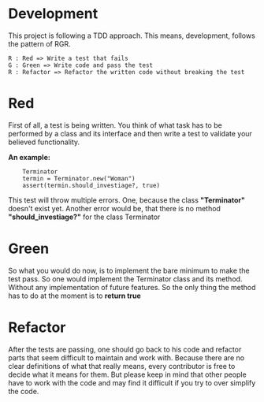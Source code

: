# Development

This project is following a TDD approach.
This means, development, follows the pattern of RGR.

    R : Red => Write a test that fails
    G : Green => Write code and pass the test
    R : Refactor => Refactor the written code without breaking the test

# Red
First of all, a test is being written. You think of what task has to be performed by a class and its interface and then write a test to validate your believed functionality.

**An example:**

        Terminator
        termin = Terminator.new("Woman")
        assert(termin.should_investiage?, true)

This test will throw multiple errors. One, because the class **"Terminator"** doesn't exist yet. Another error would be, that there is no method **"should_investiage?"** for the class Terminator


# Green
So what you would do now, is to implement the bare minimum to make the test pass.
So one would implement the Terminator class and its method. Without any implementation of future features. So the only thing the method has to do at the moment is to **return true**


# Refactor

After the tests are passing, one should go back to his code and refactor parts that seem difficult to maintain and work with. Because there are no clear definitions of what that really means, every contributor is free to decide what it means for them. But please keep in mind that other people have to work with the code and may find it difficult if you try to over simplify the code.
